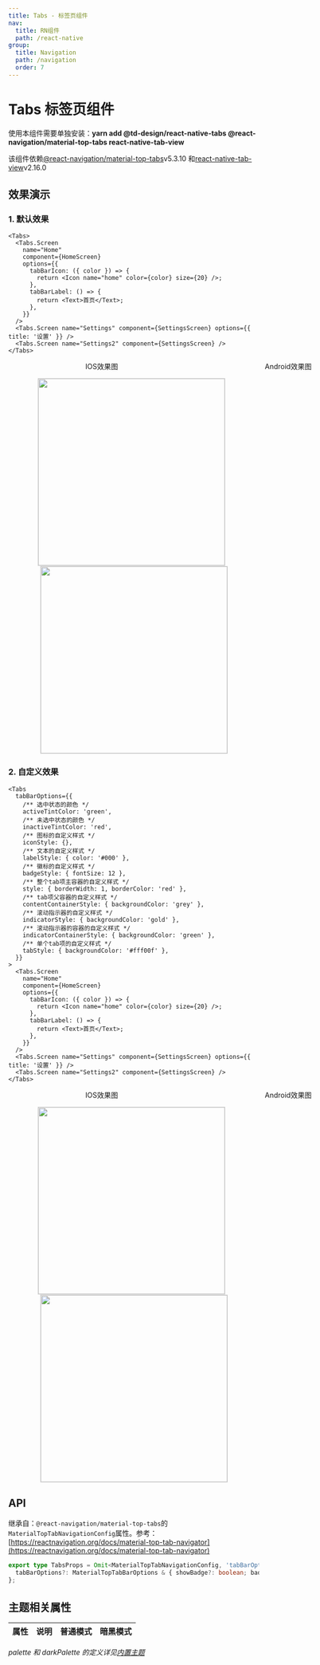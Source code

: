 ```yaml
---
title: Tabs - 标签页组件
nav:
  title: RN组件
  path: /react-native
group:
  title: Navigation
  path: /navigation
  order: 7
---
```


# Tabs 标签页组件

使用本组件需要单独安装：**yarn add @td-design/react-native-tabs @react-navigation/material-top-tabs react-native-tab-view**

该组件依赖[@react-navigation/material-top-tabs](https://github.com/react-navigation/react-navigation/tree/main/packages/bottom-tabs)v5.3.10 和[react-native-tab-view](https://github.com/satya164/react-native-tab-view)v2.16.0

## 效果演示

### 1. 默认效果

```tsx | pure
<Tabs>
  <Tabs.Screen
    name="Home"
    component={HomeScreen}
    options={{
      tabBarIcon: ({ color }) => {
        return <Icon name="home" color={color} size={20} />;
      },
      tabBarLabel: () => {
        return <Text>首页</Text>;
      },
    }}
  />
  <Tabs.Screen name="Settings" component={SettingsScreen} options={{ title: '设置' }} />
  <Tabs.Screen name="Settings2" component={SettingsScreen} />
</Tabs>
```

<center>
  <div style="display:flex; width: 750px">
    <div style="width: 375px;">IOS效果图</div>
    <div style="width: 375px;">Android效果图</div>
  </div>
</center>
<center>
  <figure>
    <img
      alt=""
      src="https://td-dev-public.oss-cn-hangzhou.aliyuncs.com/maoyes-app/1609053807429895308.gif"
      style="width: 375px; margin-right: 10px; border: 1px solid #ddd;"
    />
    <img
      alt=""
      src="https://td-dev-public.oss-cn-hangzhou.aliyuncs.com/maoyes-app/1609053700827408426.gif"
      style="width: 375px; border: 1px solid #ddd;"
    />
  </figure>
</center>

### 2. 自定义效果

```tsx | pure
<Tabs
  tabBarOptions={{
    /** 选中状态的颜色 */
    activeTintColor: 'green',
    /** 未选中状态的颜色 */
    inactiveTintColor: 'red',
    /** 图标的自定义样式 */
    iconStyle: {},
    /** 文本的自定义样式 */
    labelStyle: { color: '#000' },
    /** 徽标的自定义样式 */
    badgeStyle: { fontSize: 12 },
    /** 整个tab项主容器的自定义样式 */
    style: { borderWidth: 1, borderColor: 'red' },
    /** tab项父容器的自定义样式 */
    contentContainerStyle: { backgroundColor: 'grey' },
    /** 滚动指示器的自定义样式 */
    indicatorStyle: { backgroundColor: 'gold' },
    /** 滚动指示器的容器的自定义样式 */
    indicatorContainerStyle: { backgroundColor: 'green' },
    /** 单个tab项的自定义样式 */
    tabStyle: { backgroundColor: '#fff00f' },
  }}
>
  <Tabs.Screen
    name="Home"
    component={HomeScreen}
    options={{
      tabBarIcon: ({ color }) => {
        return <Icon name="home" color={color} size={20} />;
      },
      tabBarLabel: () => {
        return <Text>首页</Text>;
      },
    }}
  />
  <Tabs.Screen name="Settings" component={SettingsScreen} options={{ title: '设置' }} />
  <Tabs.Screen name="Settings2" component={SettingsScreen} />
</Tabs>
```

<center>
  <div style="display:flex; width: 750px">
    <div style="width: 375px;">IOS效果图</div>
    <div style="width: 375px;">Android效果图</div>
  </div>
</center>
<center>
  <figure>
    <img
      alt=""
      src="https://td-dev-public.oss-cn-hangzhou.aliyuncs.com/maoyes-app/1609053919880083008.gif"
      style="width: 375px; margin-right: 10px; border: 1px solid #ddd;"
    />
    <img
      alt=""
      src="https://td-dev-public.oss-cn-hangzhou.aliyuncs.com/maoyes-app/1609054031039477317.gif"
      style="width: 375px; border: 1px solid #ddd;"
    />
  </figure>
</center>

## API

继承自：`@react-navigation/material-top-tabs`的`MaterialTopTabNavigationConfig`属性。参考：[https://reactnavigation.org/docs/material-top-tab-navigator](https://reactnavigation.org/docs/material-top-tab-navigator)

```ts
export type TabsProps = Omit<MaterialTopTabNavigationConfig, 'tabBarOptions'> & {
  tabBarOptions?: MaterialTopTabBarOptions & { showBadge?: boolean; badgeStyle?: StyleProp<TextStyle> };
};
```

## 主题相关属性

| 属性 | 说明 | 普通模式 | 暗黑模式 |
| ---- | ---- | -------- | -------- |

_palette 和 darkPalette 的定义详见[内置主题](/react-native/theme)_
